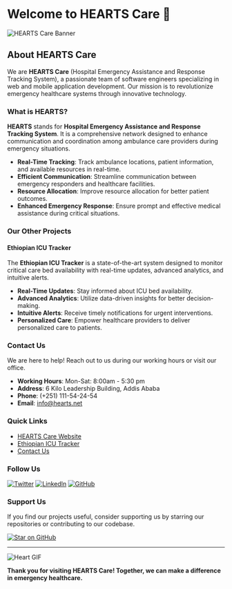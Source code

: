 # Welcome to HEARTS Care 👋

![HEARTS Care Banner](https://external-content.duckduckgo.com/iu/?u=https%3A%2F%2Ftse1.mm.bing.net%2Fth%3Fid%3DOIP.FZq4o3VfCBtau2cqbVaOZgHaEc%26pid%3DApi&f=1&ipt=65d699b07ddbe316e14370ace580bcbc6de71d6a95b56d4fbad54bb3fd2a87f8&ipo=images)

## About HEARTS Care

We are **HEARTS Care** (Hospital Emergency Assistance and Response Tracking System), a passionate team of software engineers specializing in web and mobile application development. Our mission is to revolutionize emergency healthcare systems through innovative technology.

### What is HEARTS?

**HEARTS** stands for **Hospital Emergency Assistance and Response Tracking System**. It is a comprehensive network designed to enhance communication and coordination among ambulance care providers during emergency situations. 

- **Real-Time Tracking**: Track ambulance locations, patient information, and available resources in real-time.
- **Efficient Communication**: Streamline communication between emergency responders and healthcare facilities.
- **Resource Allocation**: Improve resource allocation for better patient outcomes.
- **Enhanced Emergency Response**: Ensure prompt and effective medical assistance during critical situations.

### Our Other Projects

#### Ethiopian ICU Tracker
The **Ethiopian ICU Tracker** is a state-of-the-art system designed to monitor critical care bed availability with real-time updates, advanced analytics, and intuitive alerts. 

- **Real-Time Updates**: Stay informed about ICU bed availability.
- **Advanced Analytics**: Utilize data-driven insights for better decision-making.
- **Intuitive Alerts**: Receive timely notifications for urgent interventions.
- **Personalized Care**: Empower healthcare providers to deliver personalized care to patients.

### Contact Us

We are here to help! Reach out to us during our working hours or visit our office.

- **Working Hours**: Mon-Sat: 8:00am - 5:30 pm
- **Address**: 6 Kilo Leadership Building, Addis Ababa
- **Phone**: (+251) 111-54-24-54
- **Email**: info@hearts.net

### Quick Links

- [HEARTS Care Website](#)
- [Ethiopian ICU Tracker](#)
- [Contact Us](#)

### Follow Us

[![Twitter](https://img.shields.io/badge/Twitter-1DA1F2?style=for-the-badge&logo=twitter&logoColor=white)](#)
[![LinkedIn](https://img.shields.io/badge/LinkedIn-0077B5?style=for-the-badge&logo=linkedin&logoColor=white)](#)
[![GitHub](https://img.shields.io/badge/GitHub-100000?style=for-the-badge&logo=github&logoColor=white)](#)

### Support Us

If you find our projects useful, consider supporting us by starring our repositories or contributing to our codebase.

[![Star on GitHub](https://img.shields.io/github/stars/HEARTS-Care?style=social)](#)

---

![Heart GIF](https://media.giphy.com/media/3o7aTskHEUdgCQAXde/giphy.gif)

**Thank you for visiting HEARTS Care! Together, we can make a difference in emergency healthcare.**
